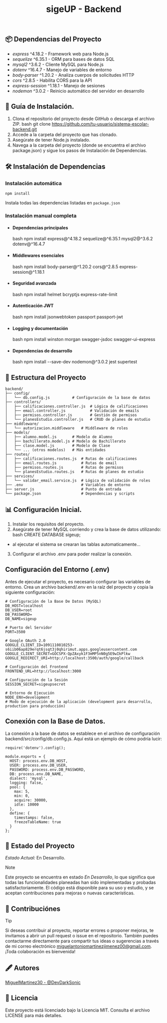 <div align="center">

# sigeUP - Backend
</div>
<br/>

## 📦 Dependencias del Proyecto
- *express* ^4.18.2 - Framework web para Node.js
- *sequelize* ^6.35.1 - ORM para bases de datos SQL
- *mysql2* ^3.6.2 - Cliente MySQL para Node.js
- *dotenv* ^16.4.7 - Manejo de variables de entorno
- *body-parser* ^1.20.2 - Analiza cuerpos de solicitudes HTTP
- *cors* ^2.8.5 - Habilita CORS para la API
- *express-session* ^1.18.1 - Manejo de sesiones
- *nodemon* ^3.0.2 - Reinicio automático del servidor en desarrollo

## 🚀 Guía de Instalación.
1. Clona el repositorio del proyecto desde GitHub o descarga el archivo ZIP.
    bash
    git clone https://github.com/tu-usuario/sistema-escolar-backend.git
2. Accede a la carpeta del proyecto que has clonado.
3. Asegúrate de tener Node.js instalado.
4. Navega a la carpeta del proyecto (donde se encuentra el archivo package.json) y sigue los pasos de Instalación de Dependencias.

## 🛠 Instalación de Dependencias
###  Instalación automática
    npm install
Instala todas las dependencias listadas en `package.json`
 ### Instalación manual completa
- #### Dependencias principales
    bash
    npm install express@^4.18.2 sequelize@^6.35.1 mysql2@^3.6.2 dotenv@^16.4.7 
- #### Middlewares esenciales
    bash
    npm install body-parser@^1.20.2 cors@^2.8.5 express-session@^1.18.1
- #### Seguridad avanzada
    bash
    npm install helmet bcryptjs express-rate-limit
- #### Autenticación JWT
    bash
    npm install jsonwebtoken passport passport-jwt
- #### Logging y documentación
    bash
    npm install winston morgan swagger-jsdoc swagger-ui-express
- #### Dependencias de desarrollo
    bash
    npm install --save-dev nodemon@^3.0.2 jest supertest

## 📂 Estructura del Proyecto
    backend/
    ├── config/
    │   └── db.config.js          # Configuración de la base de datos
    ├── controllers/
    │   ├── calificaciones.controller.js  # Lógica de calificaciones
    │   ├── email.controller.js           # Validación de emails
    │   ├── permisos.controller.js        # Gestión de permisos
    │   └── planesEstudio.controller.js   # CRUD de planes de estudio
    ├── middleware/
    │   └── autorizacion.middleware   # Middleware de roles
    ├── models/
    │   ├── alumno.model.js       # Modelo de Alumno
    │   ├── bachillerato.model.js # Modelo de Bachillerato
    │   ├── clase.model.js        # Modelo de Clase
    │   └── ... (otros modelos)   # Más entidades
    ├── routes/
    │   ├── calificaciones.routes.js  # Rutas de calificaciones
    │   ├── email.routes.js           # Rutas de email
    │   ├── permisos.routes.js        # Rutas de permisos
    │   └── planesEstudio.routes.js   # Rutas de planes de estudio
    ├── services/
    │   └── validar_email.service.js  # Lógica de validación de roles
    ├── .env                          # Variables de entorno
    ├── server.js                     # Punto de entrada
    └── package.json                  # Dependencias y scripts

## 📊 Configuración Inicial.
1. Instalar los requisitos del proyecto.
2. Asegúrate de tener MySQL corriendo y crea la base de datos utilizando:
     bash
     CREATE DATABASE sigeup;
- al ejecutar el sistema se crearan las tablas automaticamente...
3. Configurar el archivo .env para poder realizar la conexión.


## Configuración del Entorno (.env)
Antes de ejecutar el proyecto, es necesario configurar las variables de entorno. Crea un archivo backend/.env en la raíz del proyecto y copia la siguiente configuración:

    # Configuración de la Base De Datos (MySQL)
    DB_HOST=localhost
    DB_USER=root
    DB_PASSWORD=
    DB_NAME=sigeup
    
    # Puerto del Servidor
    PORT=3500
    
    # Google OAuth 2.0
    GOOGLE_CLIENT_ID=1091110810253-s6iib06ap829erqt6jsqt3j0qhirimut.apps.googleusercontent.com
    GOOGLE_CLIENT_SECRET=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
    GOOGLE_REDIRECT_URI=http://localhost:3500/auth/google/callback
    
    # Configuración del Frontend
    FRONTEND_URL=http://localhost:3000
    
    # Configuración de la Sesión
    SESSION_SECRET=sigeupsecret
    
    # Entorno de Ejecución
    NODE_ENV=development
    # Modo de ejecución de la aplicación (development para desarrollo, production para producción)

## Conexión con la Base de Datos.
La conexión a la base de datos se establece en el archivo de configuración backend/src/config/db.config.js. Aquí está un ejemplo de cómo podría lucir:

    require('dotenv').config();

    module.exports = {
      HOST: process.env.DB_HOST,
      USER: process.env.DB_USER,
      PASSWORD: process.env.DB_PASSWORD,
      DB: process.env.DB_NAME,
      dialect: 'mysql',
      logging: false,
      pool: {
        max: 5,
        min: 0,
        acquire: 30000,
        idle: 10000
      },
      define: {
        timestamps: false,
        freezeTableName: true
      }
    };

## 🌟 Estado del Proyecto
*Estado Actual:* En Desarrollo.
> [!Note]
> Este proyecto se encuentra en estado *En Desarrollo*, lo que significa que todas las funcionalidades planeadas han sido implementadas y probadas satisfactoriamente. El código está disponible para su uso y estudio, y se aceptan contribuciones para mejoras o nuevas características.

## 🤝 Contribuciónes
> [!Tip]
> Si deseas contribuir al proyecto, reportar errores o proponer mejoras, te invitamos a abrir un pull request o issue en el repositorio. También puedes contactarme directamente para compartir tus ideas o sugerencias a través de mi correo electrónico miguelantoniomartinezjimenez00@gmail.com. ¡Toda colaboración es bienvenida!

## 🖋 Autores
[MiguelMartinez30 - @DevDarkSonic](https://github.com/Miguel-Antonio-Martinez-Jimenez)

## 📜 Licencia
Este proyecto está licenciado bajo la Licencia MIT. Consulta el archivo LICENSE para más detalles.